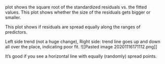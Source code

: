 plot shows the square root of the standardized residuals vs. the fitted values.
This plot shows whether the size of the residuals gets bigger or smaller.

This plot shows if residuals are spread equally along the ranges of predictors.

Left side trend (not a huge change), Right side: trend line goes up and down all over the place, indicating poor fit.
![[Pasted image 20201116171112.png]]

It’s good if you see a horizontal line with equally (randomly) spread points.